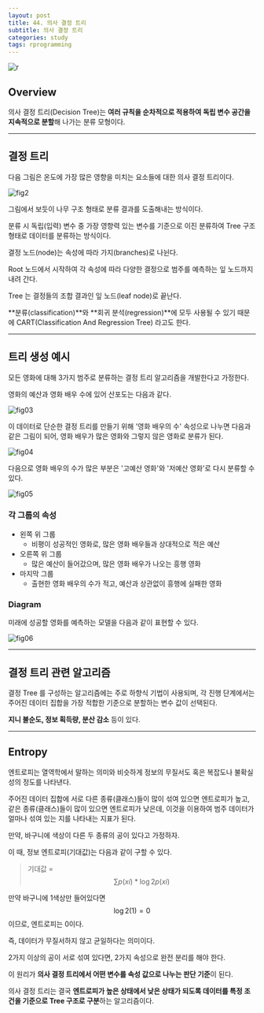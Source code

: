 ```yaml
---
layout: post
title: 44. 의사 결정 트리
subtitle: 의사 결정 트리
categories: study
tags: rprogramming
---
```


![r](/assets/img/logo/r-logo.png)

## Overview
의사 결정 트리(Decision Tree)는 **여러 규칙을 순차적으로 적용하여 독립 변수 공간을 지속적으로 분할**해 나가는 분류 모형이다.

***

## 결정 트리

다음 그림은 온도에 가장 많은 영향을 미치는 요소들에 대한 의사 결정 트리이다.

![fig2](../assets/img/study/r/191113_fig_02.png)

그림에서 보듯이 나무 구조 형태로 분류 결과를 도출해내는 방식이다.

분류 시 독립(입력) 변수 중 가장 영향력 있는 변수를 기준으로 이진 분류하여 Tree 구조 형태로 데이터를 분류하는 방식이다.

결정 노드(node)는 속성에 따라 가지(branches)로 나뉜다.

Root 노드에서 시작하여 각 속성에 따라 다양한 결정으로 범주를 예측하는 잎 노드까지 내려 간다.

Tree 는 결정들의 조합 결과인 잎 노드(leaf node)로 끝난다.

**분류(classification)**와 **회귀 분석(regression)**에 모두 사용될 수 있기 때문에 CART(Classification And Regression Tree) 라고도 한다.

***

## 트리 생성 예시

모든 영화에 대해 3가지 범주로 분류하는 결정 트리 알고리즘을 개발한다고 가정한다.

영화의 예산과 영화 배우 수에 있어 산포도는 다음과 같다.

![fig03](../assets/img/study/r/191113_fig_03.png)

이 데이터로 단순한 결정 트리를 만들기 위해 '영화 배우의 수' 속성으로 나누면 다음과 같은 그림이 되어, 영화 배우가 많은 영화와 그렇지 않은 영화로 분류가 된다.

![fig04](../assets/img/study/r/191113_fig_04.png)

다음으로 영화 배우의 수가 많은 부분은 '고예산 영화'와 '저예산 영화'로 다시 분류할 수 있다.

![fig05](../assets/img/study/r/191113_fig_05.png)

### 각 그룹의 속성

- 왼쪽 위 그룹
  - 비평이 성공적인 영화로, 많은 영화 배우들과 상대적으로 적은 예산
- 오른쪽 위 그룹
  - 많은 예산이 들어갔으며, 많은 영화 배우가 나오는 흥행 영화
- 마지막 그룹
  - 출현한 영화 배우의 수가 적고, 예산과 상관없이 흥행에 실패한 영화

### Diagram

미래에 성공할 영화를 예측하는 모델을 다음과 같이 표현할 수 있다.

![fig06](../assets/img/study/r/191113_fig_06.png)

***

## 결정 트리 관련 알고리즘

결정 Tree 를 구성하는 알고리즘에는 주로 하향식 기법이 사용되며, 각 진행 단계에서는 주어진 데이터 집합을 가장 적합한 기준으로 분할하는 변수 값이 선택된다.

**지니 불순도, 정보 획득량, 분산 감소** 등이 있다.

***

## Entropy

엔트로피는 열역학에서 말하는 의미와 비슷하게 정보의 무질서도 혹은 복잡도나 불확실성의 정도를 나타낸다.

주어진 데이터 집합에 서로 다른 종류(클래스)들이 많이 섞여 있으면 엔트로피가 높고, 같은 종류(클래스)들이 많이 있으면 엔트로피가 낮은데, 이것을 이용하여 범주 데이터가 얼마나 섞여 있는 지를 나타내는 지표가 된다.

만약, 바구니에 색상이 다른 두 종류의 공이 있다고 가정하자.

이 때, 정보 엔트로피(기대값)는 다음과 같이 구할 수 있다.

> 기대값 = $$\sum p(xi) * \log2p(xi)$$

만약 바구니에 1색상만 들어있다면 $$\log2(1) = 0$$이므로, 엔트로피는 0이다.

즉, 데이터가 무질서하지 않고 균일하다는 의미이다.

2가지 이상의 공이 서로 섞여 있다면, 2가지 속성으로 완전 분리를 해야 한다.

이 원리가 **의사 결정 트리에서 어떤 변수를 속성 값으로 나누는 판단 기준**이 된다.

의사 결정 트리는 결국 **엔트로피가 높은 상태에서 낮은 상태가 되도록 데이터를 특정 조건을 기준으로 Tree 구조로 구분**하는 알고리즘이다.